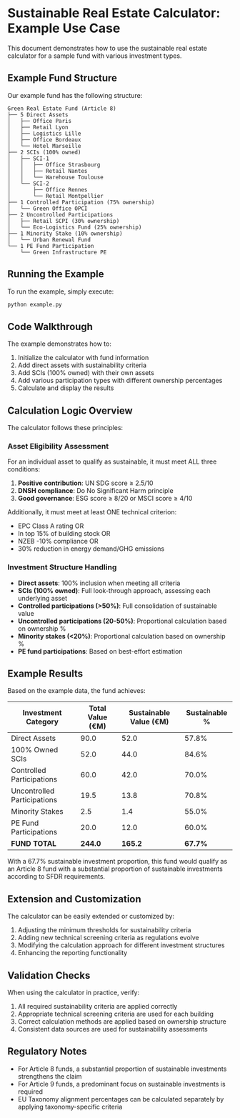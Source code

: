 # Sustainable Real Estate Calculator: Example Use Case

This document demonstrates how to use the sustainable real estate calculator for a sample fund with various investment types.

## Example Fund Structure

Our example fund has the following structure:

```
Green Real Estate Fund (Article 8)
├── 5 Direct Assets
│   ├── Office Paris
│   ├── Retail Lyon
│   ├── Logistics Lille
│   ├── Office Bordeaux
│   └── Hotel Marseille
├── 2 SCIs (100% owned)
│   ├── SCI-1
│   │   ├── Office Strasbourg
│   │   ├── Retail Nantes
│   │   └── Warehouse Toulouse
│   └── SCI-2
│       ├── Office Rennes
│       └── Retail Montpellier
├── 1 Controlled Participation (75% ownership)
│   └── Green Office OPCI
├── 2 Uncontrolled Participations
│   ├── Retail SCPI (30% ownership)
│   └── Eco-Logistics Fund (25% ownership)
├── 1 Minority Stake (10% ownership)
│   └── Urban Renewal Fund
└── 1 PE Fund Participation
    └── Green Infrastructure PE
```

## Running the Example

To run the example, simply execute:

```bash
python example.py
```

## Code Walkthrough

The example demonstrates how to:

1. Initialize the calculator with fund information
2. Add direct assets with sustainability criteria
3. Add SCIs (100% owned) with their own assets
4. Add various participation types with different ownership percentages
5. Calculate and display the results

## Calculation Logic Overview

The calculator follows these principles:

### Asset Eligibility Assessment

For an individual asset to qualify as sustainable, it must meet ALL three conditions:

1. **Positive contribution**: UN SDG score ≥ 2.5/10
2. **DNSH compliance**: Do No Significant Harm principle
3. **Good governance**: ESG score ≥ 8/20 or MSCI score ≥ 4/10

Additionally, it must meet at least ONE technical criterion:
- EPC Class A rating OR
- In top 15% of building stock OR
- NZEB -10% compliance OR
- 30% reduction in energy demand/GHG emissions

### Investment Structure Handling

- **Direct assets**: 100% inclusion when meeting all criteria
- **SCIs (100% owned)**: Full look-through approach, assessing each underlying asset
- **Controlled participations (>50%)**: Full consolidation of sustainable value
- **Uncontrolled participations (20-50%)**: Proportional calculation based on ownership %
- **Minority stakes (<20%)**: Proportional calculation based on ownership %
- **PE fund participations**: Based on best-effort estimation

## Example Results

Based on the example data, the fund achieves:

| Investment Category | Total Value (€M) | Sustainable Value (€M) | Sustainable % |
|---------------------|------------------|------------------------|---------------|
| Direct Assets | 90.0 | 52.0 | 57.8% |
| 100% Owned SCIs | 52.0 | 44.0 | 84.6% |
| Controlled Participations | 60.0 | 42.0 | 70.0% |
| Uncontrolled Participations | 19.5 | 13.8 | 70.8% |
| Minority Stakes | 2.5 | 1.4 | 55.0% |
| PE Fund Participations | 20.0 | 12.0 | 60.0% |
| **FUND TOTAL** | **244.0** | **165.2** | **67.7%** |

With a 67.7% sustainable investment proportion, this fund would qualify as an Article 8 fund with a substantial proportion of sustainable investments according to SFDR requirements.

## Extension and Customization

The calculator can be easily extended or customized by:

1. Adjusting the minimum thresholds for sustainability criteria
2. Adding new technical screening criteria as regulations evolve
3. Modifying the calculation approach for different investment structures
4. Enhancing the reporting functionality

## Validation Checks

When using the calculator in practice, verify:

1. All required sustainability criteria are applied correctly
2. Appropriate technical screening criteria are used for each building
3. Correct calculation methods are applied based on ownership structure
4. Consistent data sources are used for sustainability assessments

## Regulatory Notes

- For Article 8 funds, a substantial proportion of sustainable investments strengthens the claim
- For Article 9 funds, a predominant focus on sustainable investments is required
- EU Taxonomy alignment percentages can be calculated separately by applying taxonomy-specific criteria